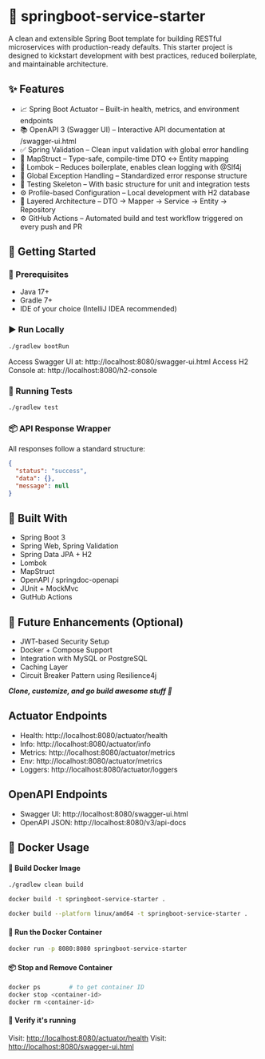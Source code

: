 # 🌱 springboot-service-starter

A clean and extensible Spring Boot template for building RESTful microservices with production-ready defaults. This
starter project is designed to kickstart development with best practices, reduced boilerplate, and maintainable
architecture.

## ✨ Features

- 📈 Spring Boot Actuator – Built-in health, metrics, and environment endpoints
- 📚 OpenAPI 3 (Swagger UI) – Interactive API documentation at /swagger-ui.html
- ✅ Spring Validation – Clean input validation with global error handling
- 🔁 MapStruct – Type-safe, compile-time DTO ↔ Entity mapping
- 🧹 Lombok – Reduces boilerplate, enables clean logging with @Slf4j
- 🚨 Global Exception Handling – Standardized error response structure
- 🧪 Testing Skeleton – With basic structure for unit and integration tests
- ⚙️ Profile-based Configuration – Local development with H2 database
- 🔄 Layered Architecture – DTO → Mapper → Service → Entity → Repository
- ⚙️ GitHub Actions – Automated build and test workflow triggered on every push and PR

## 🚀 Getting Started

### 🔧 Prerequisites

- Java 17+
- Gradle 7+
- IDE of your choice (IntelliJ IDEA recommended)

### ▶️ Run Locally

```bash
./gradlew bootRun
```

Access Swagger UI at: http://localhost:8080/swagger-ui.html
Access H2 Console at: http://localhost:8080/h2-console

### 🧪 Running Tests

```bash
./gradlew test
```

### 📦 API Response Wrapper

All responses follow a standard structure:

```json
{
  "status": "success",
  "data": {},
  "message": null
}
```

## 🧱 Built With

- Spring Boot 3
- Spring Web, Spring Validation
- Spring Data JPA + H2
- Lombok
- MapStruct
- OpenAPI / springdoc-openapi
- JUnit + MockMvc
- GutHub Actions

## 📌 Future Enhancements (Optional)

- JWT-based Security Setup
- Docker + Compose Support
- Integration with MySQL or PostgreSQL
- Caching Layer
- Circuit Breaker Pattern using Resilience4j

_**Clone, customize, and go build awesome stuff 🚀**_

## Actuator Endpoints

- Health: http://localhost:8080/actuator/health
- Info: http://localhost:8080/actuator/info
- Metrics: http://localhost:8080/actuator/metrics
- Env: http://localhost:8080/actuator/metrics
- Loggers: http://localhost:8080/actuator/loggers

## OpenAPI Endpoints

- Swagger UI: http://localhost:8080/swagger-ui.html
- OpenAPI JSON: http://localhost:8080/v3/api-docs

## 🐳 Docker Usage

#### 🔨 Build Docker Image

```bash
./gradlew clean build

docker build -t springboot-service-starter .

docker build --platform linux/amd64 -t springboot-service-starter .
```

#### 🚀 Run the Docker Container

```bash
docker run -p 8080:8080 springboot-service-starter
```

#### 📦 Stop and Remove Container

```bash
docker ps        # to get container ID
docker stop <container-id>
docker rm <container-id>
```

#### 🧪 Verify it's running

Visit: [http://localhost:8080/actuator/health](http://localhost:8080/actuator/health)
Visit: [http://localhost:8080/swagger-ui.html](http://localhost:8080/swagger-ui.html)

